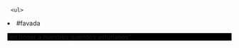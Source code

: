 <html>
<head></head>

     <ul>
  
<li>#favada </li><span>

</ul>
<p style= background:#000000; color :#ffffff;>”en honor a nuestros queridos asturianos”</p>
</body>
</html>

